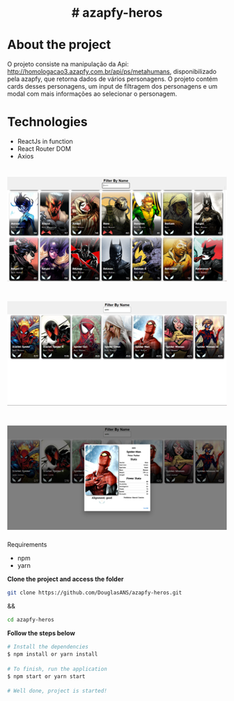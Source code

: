 <h1 align="center">
	# azapfy-heros
</h1>

# About the project
O projeto consiste na manipulação da Api: http://homologacao3.azapfy.com.br/api/ps/metahumans, disponibilizado pela azapfy, que retorna dados de vários personagens. O projeto contém cards desses personagens, um input de filtragem dos personagens e um modal com mais informações ao selecionar o personagem. 

# Technologies
- ReactJs in function
- React Router DOM
- Axios

#


<h1 align="center">
	<img alt="Home" src="./public/1.png" width="900px" />
</h1>
<h1 align="center">
	<img alt="Filter" src="./public/2.png" width="900px" />
</h1>
<h1 align="center">
	<img alt="Modal" src="./public/3.png" width="900px" />
</h1>


Requirements
- npm
- yarn

**Clone the project and access the folder**

```bash
git clone https://github.com/DouglasANS/azapfy-heros.git 
```
&&
```bash
cd azapfy-heros
```

**Follow the steps below**

```bash
# Install the dependencies
$ npm install or yarn install

# To finish, run the application
$ npm start or yarn start

# Well done, project is started!
```
